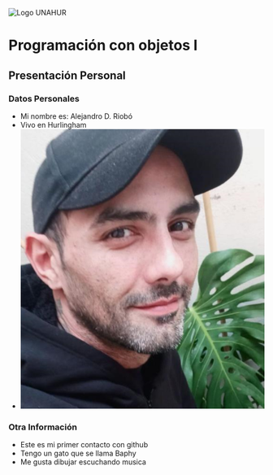 ![Logo UNAHUR](./UNAHUR.png)

# Programación con objetos I
## Presentación Personal

### Datos Personales
- Mi nombre es: Alejandro D. Riobó
- Vivo en Hurlingham
- ![foto](./image.png)



### Otra Información
- Este es mi primer contacto con github
- Tengo un gato que se llama Baphy
- Me gusta dibujar escuchando musica
